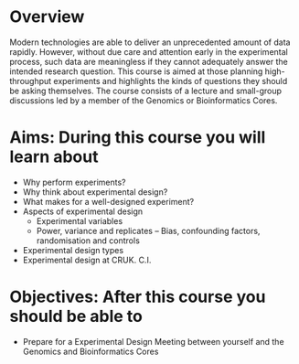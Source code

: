# Overview

Modern technologies are able to deliver an unprecedented amount of data rapidly. However, without due care and attention early in the experimental process, such data are meaningless if they cannot adequately answer the intended research question. This course is aimed at those planning high-throughput experiments and highlights the kinds of questions they should be asking themselves. The course consists of a lecture and small-group discussions led by a member of the Genomics or Bioinformatics Cores.

# Aims: During this course you will learn about

- Why perform experiments?
- Why think about experimental design?
- What makes for a well-designed experiment?
- Aspects of experimental design
  + Experimental variables
  + Power, variance and replicates
– Bias, confounding factors, randomisation and
controls
- Experimental design types
- Experimental design at CRUK. C.I.


# Objectives: After this course you should be able to

- Prepare for a Experimental Design Meeting between yourself and the Genomics and Bioinformatics Cores
